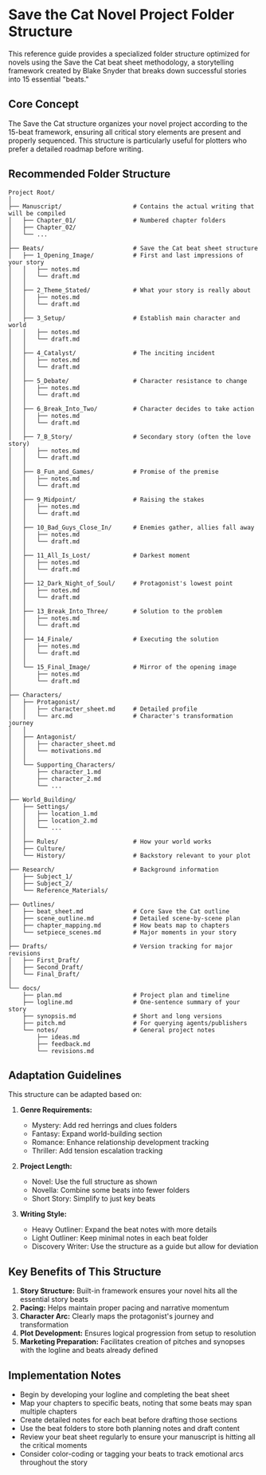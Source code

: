 # Save the Cat Novel Project Folder Structure

This reference guide provides a specialized folder structure optimized for novels using the Save the Cat beat sheet methodology, a storytelling framework created by Blake Snyder that breaks down successful stories into 15 essential "beats."

## Core Concept

The Save the Cat structure organizes your novel project according to the 15-beat framework, ensuring all critical story elements are present and properly sequenced. This structure is particularly useful for plotters who prefer a detailed roadmap before writing.

## Recommended Folder Structure

```
Project Root/
│
├── Manuscript/                    # Contains the actual writing that will be compiled
│   ├── Chapter_01/                # Numbered chapter folders
│   ├── Chapter_02/
│   └── ...
│
├── Beats/                         # Save the Cat beat sheet structure
│   ├── 1_Opening_Image/           # First and last impressions of your story
│   │   ├── notes.md
│   │   └── draft.md
│   │
│   ├── 2_Theme_Stated/            # What your story is really about
│   │   ├── notes.md
│   │   └── draft.md
│   │
│   ├── 3_Setup/                   # Establish main character and world
│   │   ├── notes.md
│   │   └── draft.md
│   │
│   ├── 4_Catalyst/                # The inciting incident
│   │   ├── notes.md
│   │   └── draft.md
│   │
│   ├── 5_Debate/                  # Character resistance to change
│   │   ├── notes.md
│   │   └── draft.md
│   │
│   ├── 6_Break_Into_Two/          # Character decides to take action
│   │   ├── notes.md
│   │   └── draft.md
│   │
│   ├── 7_B_Story/                 # Secondary story (often the love story)
│   │   ├── notes.md
│   │   └── draft.md
│   │
│   ├── 8_Fun_and_Games/           # Promise of the premise
│   │   ├── notes.md
│   │   └── draft.md
│   │
│   ├── 9_Midpoint/                # Raising the stakes
│   │   ├── notes.md
│   │   └── draft.md
│   │
│   ├── 10_Bad_Guys_Close_In/      # Enemies gather, allies fall away
│   │   ├── notes.md
│   │   └── draft.md
│   │
│   ├── 11_All_Is_Lost/            # Darkest moment
│   │   ├── notes.md
│   │   └── draft.md
│   │
│   ├── 12_Dark_Night_of_Soul/     # Protagonist's lowest point
│   │   ├── notes.md
│   │   └── draft.md
│   │
│   ├── 13_Break_Into_Three/       # Solution to the problem
│   │   ├── notes.md
│   │   └── draft.md
│   │
│   ├── 14_Finale/                 # Executing the solution
│   │   ├── notes.md
│   │   └── draft.md
│   │
│   └── 15_Final_Image/            # Mirror of the opening image
│       ├── notes.md
│       └── draft.md
│
├── Characters/
│   ├── Protagonist/
│   │   ├── character_sheet.md     # Detailed profile
│   │   └── arc.md                 # Character's transformation journey
│   │
│   ├── Antagonist/
│   │   ├── character_sheet.md
│   │   └── motivations.md
│   │
│   └── Supporting_Characters/
│       ├── character_1.md
│       ├── character_2.md
│       └── ...
│
├── World_Building/
│   ├── Settings/
│   │   ├── location_1.md
│   │   ├── location_2.md
│   │   └── ...
│   │
│   ├── Rules/                     # How your world works
│   ├── Culture/
│   └── History/                   # Backstory relevant to your plot
│
├── Research/                      # Background information
│   ├── Subject_1/
│   ├── Subject_2/
│   └── Reference_Materials/
│
├── Outlines/
│   ├── beat_sheet.md              # Core Save the Cat outline
│   ├── scene_outline.md           # Detailed scene-by-scene plan
│   ├── chapter_mapping.md         # How beats map to chapters
│   └── setpiece_scenes.md         # Major moments in your story
│
├── Drafts/                        # Version tracking for major revisions
│   ├── First_Draft/
│   ├── Second_Draft/
│   └── Final_Draft/
│
└── docs/
    ├── plan.md                    # Project plan and timeline
    ├── logline.md                 # One-sentence summary of your story
    ├── synopsis.md                # Short and long versions
    ├── pitch.md                   # For querying agents/publishers
    └── notes/                     # General project notes
        ├── ideas.md
        ├── feedback.md
        └── revisions.md
```

## Adaptation Guidelines

This structure can be adapted based on:

1. **Genre Requirements:**
   - Mystery: Add red herrings and clues folders
   - Fantasy: Expand world-building section
   - Romance: Enhance relationship development tracking
   - Thriller: Add tension escalation tracking

2. **Project Length:**
   - Novel: Use the full structure as shown
   - Novella: Combine some beats into fewer folders
   - Short Story: Simplify to just key beats

3. **Writing Style:**
   - Heavy Outliner: Expand the beat notes with more details
   - Light Outliner: Keep minimal notes in each beat folder
   - Discovery Writer: Use the structure as a guide but allow for deviation

## Key Benefits of This Structure

1. **Story Structure:** Built-in framework ensures your novel hits all the essential story beats
2. **Pacing:** Helps maintain proper pacing and narrative momentum
3. **Character Arc:** Clearly maps the protagonist's journey and transformation
4. **Plot Development:** Ensures logical progression from setup to resolution
5. **Marketing Preparation:** Facilitates creation of pitches and synopses with the logline and beats already defined

## Implementation Notes

- Begin by developing your logline and completing the beat sheet
- Map your chapters to specific beats, noting that some beats may span multiple chapters
- Create detailed notes for each beat before drafting those sections
- Use the beat folders to store both planning notes and draft content
- Review your beat sheet regularly to ensure your manuscript is hitting all the critical moments
- Consider color-coding or tagging your beats to track emotional arcs throughout the story 